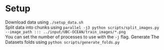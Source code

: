 # Setup
Download data using `./setup_data.sh`  
Split data into chunks using `parallel -j3 python scripts/split_images.py --image_path ::: ../input/UBC-OCEAN/train_images/*.png`  
You can set the number of processes to use with the `-j` flag.
Generate The Datasets folds using `python scripts/generate_folds.py`
